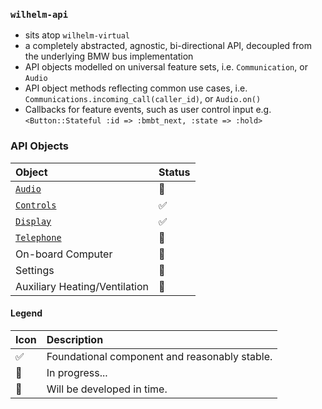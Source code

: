 ### `wilhelm-api`
- sits atop `wilhelm-virtual`
- a completely abstracted, agnostic, bi-directional API, decoupled from the underlying BMW bus implementation
- API objects modelled on universal feature sets, i.e. `Communication`, or `Audio`
- API object methods reflecting common use cases, i.e. `Communications.incoming_call(caller_id)`, or `Audio.on()`
- Callbacks for feature events, such as user control input e.g. `<Button::Stateful :id => :bmbt_next, :state => :hold>`

### API Objects

Object|Status
:---|:---
[`Audio`](lib/wilhelm/api/audio/)|🔧
[`Controls`](lib/wilhelm/api/controls/)|✅
[`Display`](lib/wilhelm/api/display/)|✅
[`Telephone`](lib/wilhelm/api/telephone/)|🔧
On-board Computer|🎯
Settings|🎯
Auxiliary Heating/Ventilation|🎯

#### Legend
Icon|Description
:---|:---
✅ | Foundational component and reasonably stable.
🔧 | In progress...
🎯 | Will be developed in time.
